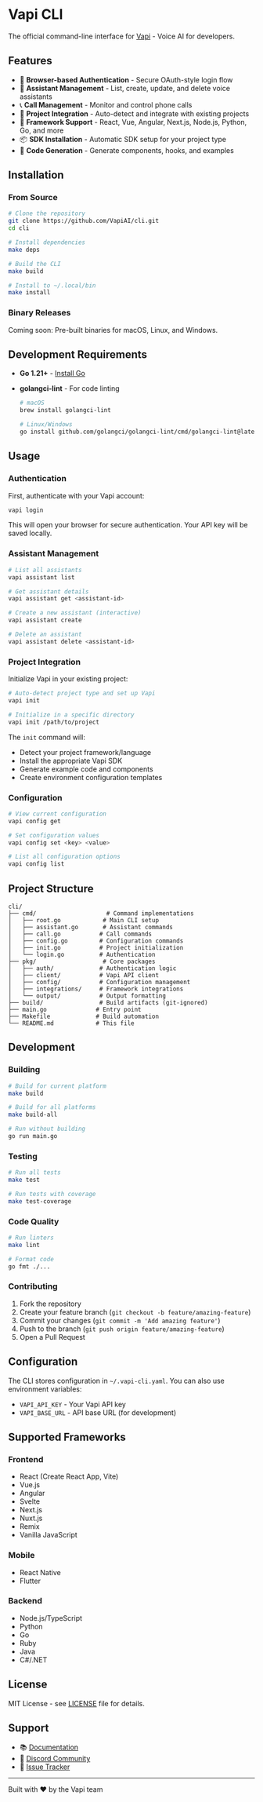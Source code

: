 # Vapi CLI

The official command-line interface for [Vapi](https://vapi.ai) - Voice AI for developers.

## Features

- 🔐 **Browser-based Authentication** - Secure OAuth-style login flow
- 🤖 **Assistant Management** - List, create, update, and delete voice assistants
- 📞 **Call Management** - Monitor and control phone calls
- 🔧 **Project Integration** - Auto-detect and integrate with existing projects
- 🚀 **Framework Support** - React, Vue, Angular, Next.js, Node.js, Python, Go, and more
- 📦 **SDK Installation** - Automatic SDK setup for your project type
- 🎨 **Code Generation** - Generate components, hooks, and examples

## Installation

### From Source

```bash
# Clone the repository
git clone https://github.com/VapiAI/cli.git
cd cli

# Install dependencies
make deps

# Build the CLI
make build

# Install to ~/.local/bin
make install
```

### Binary Releases

Coming soon: Pre-built binaries for macOS, Linux, and Windows.

## Development Requirements

- **Go 1.21+** - [Install Go](https://golang.org/doc/install)
- **golangci-lint** - For code linting

  ```bash
  # macOS
  brew install golangci-lint

  # Linux/Windows
  go install github.com/golangci/golangci-lint/cmd/golangci-lint@latest
  ```

## Usage

### Authentication

First, authenticate with your Vapi account:

```bash
vapi login
```

This will open your browser for secure authentication. Your API key will be saved locally.

### Assistant Management

```bash
# List all assistants
vapi assistant list

# Get assistant details
vapi assistant get <assistant-id>

# Create a new assistant (interactive)
vapi assistant create

# Delete an assistant
vapi assistant delete <assistant-id>
```

### Project Integration

Initialize Vapi in your existing project:

```bash
# Auto-detect project type and set up Vapi
vapi init

# Initialize in a specific directory
vapi init /path/to/project
```

The `init` command will:

- Detect your project framework/language
- Install the appropriate Vapi SDK
- Generate example code and components
- Create environment configuration templates

### Configuration

```bash
# View current configuration
vapi config get

# Set configuration values
vapi config set <key> <value>

# List all configuration options
vapi config list
```

## Project Structure

```
cli/
├── cmd/                    # Command implementations
│   ├── root.go            # Main CLI setup
│   ├── assistant.go       # Assistant commands
│   ├── call.go           # Call commands
│   ├── config.go         # Configuration commands
│   ├── init.go           # Project initialization
│   └── login.go          # Authentication
├── pkg/                   # Core packages
│   ├── auth/             # Authentication logic
│   ├── client/           # Vapi API client
│   ├── config/           # Configuration management
│   ├── integrations/     # Framework integrations
│   └── output/           # Output formatting
├── build/                # Build artifacts (git-ignored)
├── main.go              # Entry point
├── Makefile             # Build automation
└── README.md            # This file
```

## Development

### Building

```bash
# Build for current platform
make build

# Build for all platforms
make build-all

# Run without building
go run main.go
```

### Testing

```bash
# Run all tests
make test

# Run tests with coverage
make test-coverage
```

### Code Quality

```bash
# Run linters
make lint

# Format code
go fmt ./...
```

### Contributing

1. Fork the repository
2. Create your feature branch (`git checkout -b feature/amazing-feature`)
3. Commit your changes (`git commit -m 'Add amazing feature'`)
4. Push to the branch (`git push origin feature/amazing-feature`)
5. Open a Pull Request

## Configuration

The CLI stores configuration in `~/.vapi-cli.yaml`. You can also use environment variables:

- `VAPI_API_KEY` - Your Vapi API key
- `VAPI_BASE_URL` - API base URL (for development)

## Supported Frameworks

### Frontend

- React (Create React App, Vite)
- Vue.js
- Angular
- Svelte
- Next.js
- Nuxt.js
- Remix
- Vanilla JavaScript

### Mobile

- React Native
- Flutter

### Backend

- Node.js/TypeScript
- Python
- Go
- Ruby
- Java
- C#/.NET

## License

MIT License - see [LICENSE](LICENSE) file for details.

## Support

- 📚 [Documentation](https://docs.vapi.ai)
- 💬 [Discord Community](https://discord.gg/vapi)
- 🐛 [Issue Tracker](https://github.com/VapiAI/cli/issues)

---

Built with ❤️ by the Vapi team
